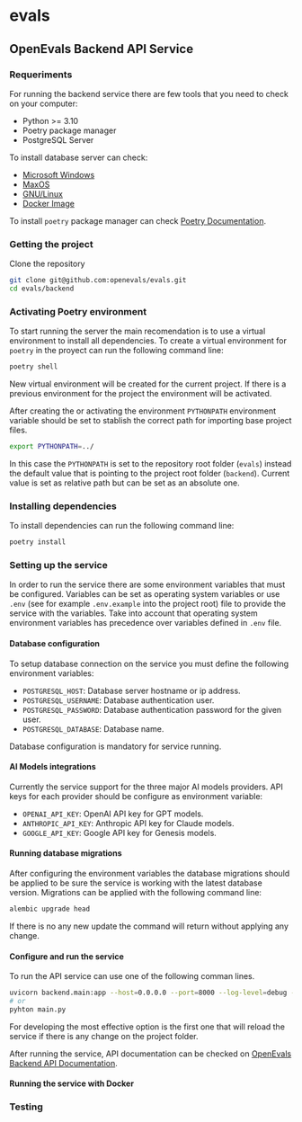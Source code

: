 # evals

## OpenEvals Backend API Service

### Requeriments

For running the backend service there are few tools that you need to check on your computer:

- Python >= 3.10
- Poetry package manager
- PostgreSQL Server

To install database server can check:

- [Microsoft Windows](https://www.postgresql.org/download/windows/)
- [MaxOS](https://postgresapp.com/)
- [GNU/Linux](https://www.postgresql.org/download/linux/)
- [Docker Image](https://hub.docker.com/_/postgres)

To install `poetry` package manager can check [Poetry Documentation](https://python-poetry.org/docs/).

### Getting the project

Clone the repository

```bash
git clone git@github.com:openevals/evals.git
cd evals/backend
```

### Activating Poetry environment

To start running the server the main recomendation is to use a virtual environment to install all dependencies. To create a virtual environment for `poetry` in the proyect can run the following command line:

```bash
poetry shell
```

New virtual environment will be created for the current project. If there is a previous environment for the project the environment will be activated.

After creating the or activating the environment `PYTHONPATH` environment variable should be set to stablish the correct path for importing base project files.

```bash
export PYTHONPATH=../
```

In this case the `PYTHONPATH` is set to the repository root folder (`evals`) instead the default value that is pointing to the project root folder (`backend`). Current value is set as relative path but can be set as an absolute one.

### Installing dependencies

To install dependencies can run the following command line:

```bash
poetry install
```

### Setting up the service

In order to run the service there are some environment variables that must be configured. Variables can be set as operating system variables or use `.env` (see for example `.env.example` into the project root) file to provide the service with the variables. Take into account that operating system environment variables has precedence over variables defined in `.env` file.

#### Database configuration

To setup database connection on the service you must define the following environment variables:

- `POSTGRESQL_HOST`: Database server hostname or ip address.
- `POSTGRESQL_USERNAME`: Database authentication user.
- `POSTGRESQL_PASSWORD`: Database authentication password for the given user.
- `POSTGRESQL_DATABASE`: Database name.

Database configuration is mandatory for service running.

#### AI Models integrations

Currently the service support for the three major AI models providers. API keys for each provider should be configure as environment variable:

- `OPENAI_API_KEY`: OpenAI API key for GPT models.
- `ANTHROPIC_API_KEY`: Anthropic API key for Claude models.
- `GOOGLE_API_KEY`: Google API key for Genesis models.

#### Running database migrations

After configuring the environment variables the database migrations should be applied to be sure the service is working with the latest database version. Migrations can be applied with the following command line:

```bash
alembic upgrade head
```

If there is no any new update the command will return without applying any change.

#### Configure and run the service

To run the API service can use one of the following comman lines.

```bash
uvicorn backend.main:app --host=0.0.0.0 --port=8000 --log-level=debug --reload
# or
pyhton main.py
```

For developing the most effective option is the first one that will reload the service if there is any change on the project folder.

After running the service, API documentation can be checked on [OpenEvals Backend API Documentation](http://localhost:8000/docs).

#### Running the service with Docker

### Testing
